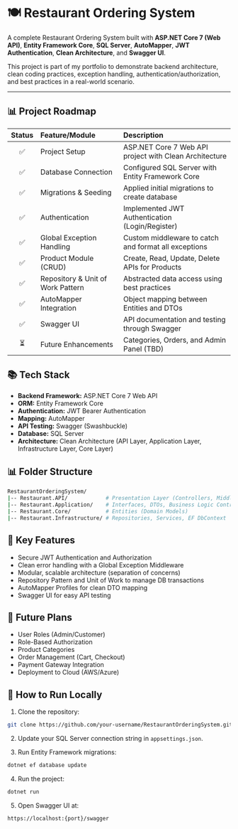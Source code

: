 # 🍽️ Restaurant Ordering System

A complete Restaurant Ordering System built with **ASP.NET Core 7 (Web API)**, **Entity Framework Core**, **SQL Server**, **AutoMapper**, **JWT Authentication**, **Clean Architecture**, and **Swagger UI**.

This project is part of my portfolio to demonstrate backend architecture, clean coding practices, exception handling, authentication/authorization, and best practices in a real-world scenario.

---

## 📊 Project Roadmap

| Status | Feature/Module | Description |
|:------:|:--------------|:------------|
| ✅ | Project Setup | ASP.NET Core 7 Web API project with Clean Architecture |
| ✅ | Database Connection | Configured SQL Server with Entity Framework Core |
| ✅ | Migrations & Seeding | Applied initial migrations to create database |
| ✅ | Authentication | Implemented JWT Authentication (Login/Register) |
| ✅ | Global Exception Handling | Custom middleware to catch and format all exceptions |
| ✅ | Product Module (CRUD) | Create, Read, Update, Delete APIs for Products |
| ✅ | Repository & Unit of Work Pattern | Abstracted data access using best practices |
| ✅ | AutoMapper Integration | Object mapping between Entities and DTOs |
| ✅ | Swagger UI | API documentation and testing through Swagger |
| ⏳ | Future Enhancements | Categories, Orders, and Admin Panel (TBD) |


## 📚 Tech Stack

- **Backend Framework:** ASP.NET Core 7 Web API
- **ORM:** Entity Framework Core
- **Authentication:** JWT Bearer Authentication
- **Mapping:** AutoMapper
- **API Testing:** Swagger (Swashbuckle)
- **Database:** SQL Server
- **Architecture:** Clean Architecture (API Layer, Application Layer, Infrastructure Layer, Core Layer)


## 📊 Folder Structure

```bash
RestaurantOrderingSystem/
|-- Restaurant.API/            # Presentation Layer (Controllers, Middlewares)
|-- Restaurant.Application/    # Interfaces, DTOs, Business Logic Contracts
|-- Restaurant.Core/           # Entities (Domain Models)
|-- Restaurant.Infrastructure/ # Repositories, Services, EF DbContext
```


## 🔑 Key Features

- Secure JWT Authentication and Authorization
- Clean error handling with a Global Exception Middleware
- Modular, scalable architecture (separation of concerns)
- Repository Pattern and Unit of Work to manage DB transactions
- AutoMapper Profiles for clean DTO mapping
- Swagger UI for easy API testing


## 📅 Future Plans

- User Roles (Admin/Customer)
- Role-Based Authorization
- Product Categories
- Order Management (Cart, Checkout)
- Payment Gateway Integration
- Deployment to Cloud (AWS/Azure)


## 🚀 How to Run Locally

1. Clone the repository:
```bash
git clone https://github.com/your-username/RestaurantOrderingSystem.git
```

2. Update your SQL Server connection string in `appsettings.json`.

3. Run Entity Framework migrations:
```bash
dotnet ef database update
```

4. Run the project:
```bash
dotnet run
```

5. Open Swagger UI at:
```
https://localhost:{port}/swagger
```
